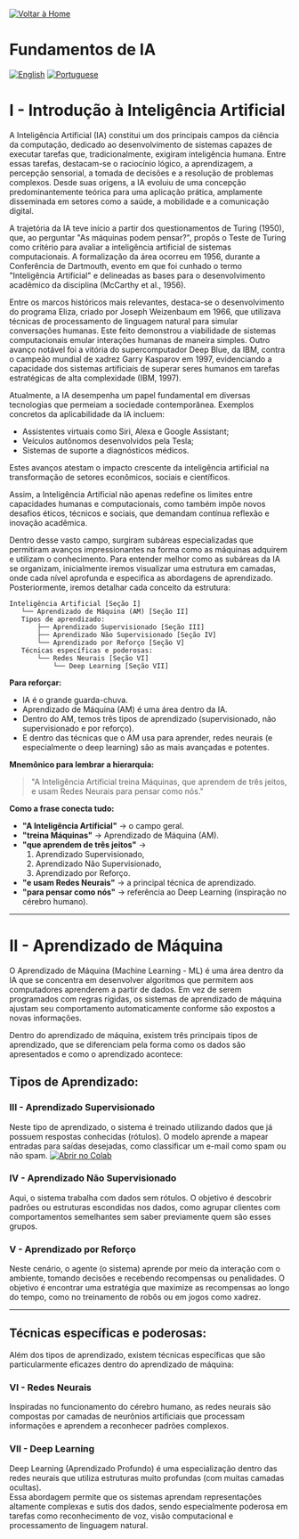 [![Voltar à Home](https://img.shields.io/badge/Home-Início-blue)](../README-BR.md)
# Fundamentos de IA

[![English](https://img.shields.io/badge/Language-English-red)](README.md)
[![Portuguese](https://img.shields.io/badge/Idioma-Português-blue)](README-BR.md)

# I - Introdução à Inteligência Artificial

A Inteligência Artificial (IA) constitui um dos principais campos da ciência da computação, dedicado ao desenvolvimento de sistemas capazes de executar tarefas que, tradicionalmente, exigiram inteligência humana. Entre essas tarefas, destacam-se o raciocínio lógico, a aprendizagem, a percepção sensorial, a tomada de decisões e a resolução de problemas complexos. Desde suas origens, a IA evoluiu de uma concepção predominantemente teórica para uma aplicação prática, amplamente disseminada em setores como a saúde, a mobilidade e a comunicação digital.

A trajetória da IA teve início a partir dos questionamentos de Turing (1950), que, ao perguntar "As máquinas podem pensar?", propôs o Teste de Turing como critério para avaliar a inteligência artificial de sistemas computacionais. A formalização da área ocorreu em 1956, durante a Conferência de Dartmouth, evento em que foi cunhado o termo "Inteligência Artificial" e delineadas as bases para o desenvolvimento acadêmico da disciplina (McCarthy et al., 1956).

Entre os marcos históricos mais relevantes, destaca-se o desenvolvimento do programa Eliza, criado por Joseph Weizenbaum em 1966, que utilizava técnicas de processamento de linguagem natural para simular conversações humanas. Este feito demonstrou a viabilidade de sistemas computacionais emular interações humanas de maneira simples. Outro avanço notável foi a vitória do supercomputador Deep Blue, da IBM, contra o campeão mundial de xadrez Garry Kasparov em 1997, evidenciando a capacidade dos sistemas artificiais de superar seres humanos em tarefas estratégicas de alta complexidade (IBM, 1997).

Atualmente, a IA desempenha um papel fundamental em diversas tecnologias que permeiam a sociedade contemporânea. Exemplos concretos da aplicabilidade da IA incluem:
- Assistentes virtuais como Siri, Alexa e Google Assistant;
- Veículos autônomos desenvolvidos pela Tesla;
- Sistemas de suporte a diagnósticos médicos.

Estes avanços atestam o impacto crescente da inteligência artificial na transformação de setores econômicos, sociais e científicos.

Assim, a Inteligência Artificial não apenas redefine os limites entre capacidades humanas e computacionais, como também impõe novos desafios éticos, técnicos e sociais, que demandam contínua reflexão e inovação acadêmica.

Dentro desse vasto campo, surgiram subáreas especializadas que permitiram avanços impressionantes na forma como as máquinas adquirem e utilizam o conhecimento. Para entender melhor como as subáreas da IA se organizam, inicialmente iremos visualizar uma estrutura em camadas, onde cada nível aprofunda e especifica as abordagens de aprendizado. Posteriormente, iremos detalhar cada conceito da estrutura:

```
Inteligência Artificial [Seção I]
   └── Aprendizado de Máquina (AM) [Seção II]
   Tipos de aprendizado:
       ├── Aprendizado Supervisionado [Seção III]
       ├── Aprendizado Não Supervisionado [Seção IV]
       └── Aprendizado por Reforço [Seção V]
   Técnicas específicas e poderosas:
       └── Redes Neurais [Seção VI]
           └── Deep Learning [Seção VII]
```

**Para reforçar:**
- IA é o grande guarda-chuva.
- Aprendizado de Máquina (AM) é uma área dentro da IA.
- Dentro do AM, temos três tipos de aprendizado (supervisionado, não supervisionado e por reforço).
- E dentro das técnicas que o AM usa para aprender, redes neurais (e especialmente o deep learning) são as mais avançadas e potentes.

**Mnemônico para lembrar a hierarquia:**
> "A Inteligência Artificial treina Máquinas, que aprendem de três jeitos, e usam Redes Neurais para pensar como nós."

**Como a frase conecta tudo:**
- **"A Inteligência Artificial"** → o campo geral.
- **"treina Máquinas"** → Aprendizado de Máquina (AM).
- **"que aprendem de três jeitos"** → 
  1. Aprendizado Supervisionado,
  2. Aprendizado Não Supervisionado,
  3. Aprendizado por Reforço.
- **"e usam Redes Neurais"** → a principal técnica de aprendizado.
- **"para pensar como nós"** → referência ao Deep Learning (inspiração no cérebro humano).

---

# II - Aprendizado de Máquina

O Aprendizado de Máquina (Machine Learning - ML) é uma área dentro da IA que se concentra em desenvolver algoritmos que permitem aos computadores aprenderem a partir de dados. Em vez de serem programados com regras rígidas, os sistemas de aprendizado de máquina ajustam seu comportamento automaticamente conforme são expostos a novas informações.

Dentro do aprendizado de máquina, existem três principais tipos de aprendizado, que se diferenciam pela forma como os dados são apresentados e como o aprendizado acontece:

## Tipos de Aprendizado:

### III - Aprendizado Supervisionado
Neste tipo de aprendizado, o sistema é treinado utilizando dados que já possuem respostas conhecidas (rótulos). O modelo aprende a mapear entradas para saídas desejadas, como classificar um e-mail como spam ou não spam.
[![Abrir no Colab](https://img.shields.io/badge/Abrir_no-Colab-blue?logo=google-colab)](https://colab.research.google.com/github/CoderPena/artificial-intelligence-portfolio/blob/main/fundamentals-of-ai/1.Iris_Supervised_Learning.ipynb)

### IV - Aprendizado Não Supervisionado
Aqui, o sistema trabalha com dados sem rótulos. O objetivo é descobrir padrões ou estruturas escondidas nos dados, como agrupar clientes com comportamentos semelhantes sem saber previamente quem são esses grupos.

### V - Aprendizado por Reforço
Neste cenário, o agente (o sistema) aprende por meio da interação com o ambiente, tomando decisões e recebendo recompensas ou penalidades. O objetivo é encontrar uma estratégia que maximize as recompensas ao longo do tempo, como no treinamento de robôs ou em jogos como xadrez.

---

## Técnicas específicas e poderosas:

Além dos tipos de aprendizado, existem técnicas específicas que são particularmente eficazes dentro do aprendizado de máquina:

### VI - Redes Neurais
Inspiradas no funcionamento do cérebro humano, as redes neurais são compostas por camadas de neurônios artificiais que processam informações e aprendem a reconhecer padrões complexos.

### VII - Deep Learning
Deep Learning (Aprendizado Profundo) é uma especialização dentro das redes neurais que utiliza estruturas muito profundas (com muitas camadas ocultas).  
Essa abordagem permite que os sistemas aprendam representações altamente complexas e sutis dos dados, sendo especialmente poderosa em tarefas como reconhecimento de voz, visão computacional e processamento de linguagem natural.
